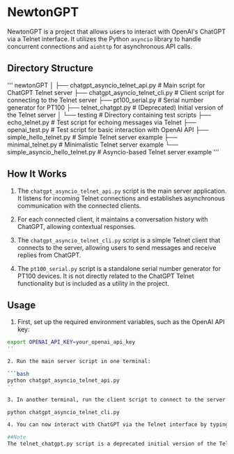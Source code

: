 # NewtonGPT

NewtonGPT is a project that allows users to interact with OpenAI's ChatGPT via a Telnet interface. It utilizes the Python `asyncio` library to handle concurrent connections and `aiohttp` for asynchronous API calls.

## Directory Structure

'''
newtonGPT
│
├── chatgpt_asyncio_telnet_api.py # Main script for ChatGPT Telnet server
├── chatgpt_asyncio_telnet_cli.py # Client script for connecting to the Telnet server
├── pt100_serial.py # Serial number generator for PT100
├── telnet_chatgpt.py # (Deprecated) Initial version of the Telnet server
│
└── testing # Directory containing test scripts
├── echo_telnet.py # Test script for echoing messages via Telnet
├── openai_test.py # Test script for basic interaction with OpenAI API
├── simple_hello_telnet.py # Simple Telnet server example
├── minimal_telnet.py # Minimalistic Telnet server example
└── simple_asyncio_hello_telnet.py # Asyncio-based Telnet server example
'''

## How It Works

1. The `chatgpt_asyncio_telnet_api.py` script is the main server application. It listens for incoming Telnet connections and establishes asynchronous communication with the connected clients. 

2. For each connected client, it maintains a conversation history with ChatGPT, allowing contextual responses.

3. The `chatgpt_asyncio_telnet_cli.py` script is a simple Telnet client that connects to the server, allowing users to send messages and receive replies from ChatGPT.

4. The `pt100_serial.py` script is a standalone serial number generator for PT100 devices. It is not directly related to the ChatGPT Telnet functionality but is included as a utility in the project.

## Usage

1. First, set up the required environment variables, such as the OpenAI API key:

```bash
export OPENAI_API_KEY=your_openai_api_key
''

2. Run the main server script in one terminal:

```bash
python chatgpt_asyncio_telnet_api.py
''

3. In another terminal, run the client script to connect to the server:

python chatgpt_asyncio_telnet_cli.py

4. You can now interact with ChatGPT via the Telnet interface by typing messages and pressing Enter.

##Note
The telnet_chatgpt.py script is a deprecated initial version of the Telnet server and is kept for reference purposes. The newer chatgpt_asyncio_telnet_api.py script should be used for the primary functionality.
